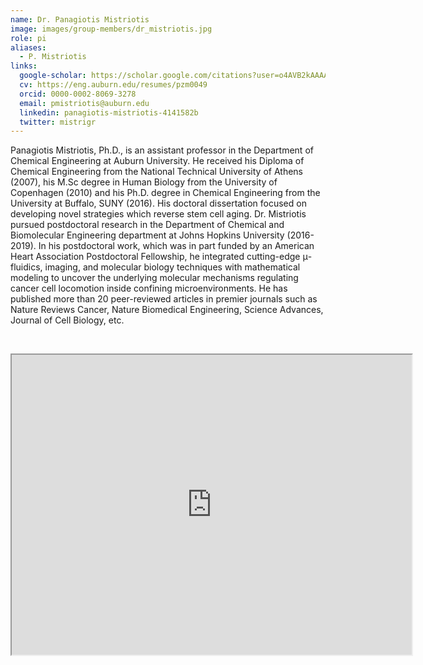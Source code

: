 ```yaml
---
name: Dr. Panagiotis Mistriotis
image: images/group-members/dr_mistriotis.jpg
role: pi
aliases:
  - P. Mistriotis
links:
  google-scholar: https://scholar.google.com/citations?user=o4AVB2kAAAAJ&hl=en
  cv: https://eng.auburn.edu/resumes/pzm0049
  orcid: 0000-0002-8069-3278
  email: pmistriotis@auburn.edu
  linkedin: panagiotis-mistriotis-4141582b
  twitter: mistrigr
---
```


Panagiotis Mistriotis, Ph.D., is an assistant professor in the Department of Chemical Engineering at Auburn University. He received his Diploma of Chemical Engineering from the National Technical University of Athens (2007), his M.Sc degree in Human Biology from the University of Copenhagen (2010) and his Ph.D. degree in Chemical Engineering from the University at Buffalo, SUNY (2016). His doctoral dissertation focused on developing novel strategies which reverse stem cell aging. Dr. Mistriotis pursued postdoctoral research in the Department of Chemical and Biomolecular Engineering department at Johns Hopkins University (2016-2019). In his postdoctoral work, which was in part funded by an American Heart Association Postdoctoral Fellowship, he integrated cutting-edge μ-fluidics, imaging, and molecular biology techniques with mathematical modeling to uncover the underlying molecular mechanisms regulating cancer cell locomotion inside confining microenvironments. He has published more than 20 peer-reviewed articles in premier journals such as Nature Reviews Cancer, Nature Biomedical Engineering, Science Advances, Journal of Cell Biology, etc.

<br/>

[<iframe src="https://www.google.com/maps/d/embed?mid=1uzFlA1yVr9VKCi0uhrvDqMV4HWG5sf0&ehbc=2E312F" width="640" height="480"></iframe>
](https://www.google.com/maps/d/edit?mid=1oVXIBYARco2Bx18jBN8PFvKfO0078t8&usp=sharing)

